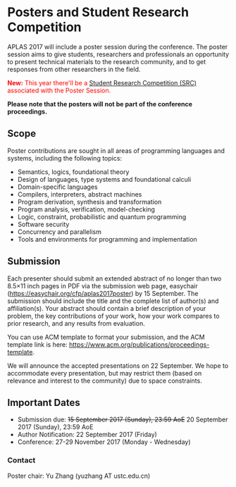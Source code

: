 # Posters and Student Research Competition
APLAS 2017 will include a poster session during the conference. The poster session aims to give students, researchers and professionals an opportunity to present technical materials to the research community, and to get responses from other researchers in the field.

<span style="color:red;">**New:** This year there'll be a [Student Research Competition (SRC)](SRC.html) associated with the Poster Session.</span>

**Please note that the posters will not be part of the conference proceedings.**

## Scope

Poster contributions are sought in all areas of programming languages and systems, including the following topics:

- Semantics, logics, foundational theory
- Design of languages, type systems and foundational calculi
- Domain-specific languages
- Compilers, interpreters, abstract machines
- Program derivation, synthesis and transformation
- Program analysis, verification, model-checking
- Logic, constraint, probabilistic and quantum programming
- Software security
- Concurrency and parallelism
- Tools and environments for programming and implementation

## Submission

Each presenter should submit an extended abstract of no longer than two 8.5×11 inch pages in PDF via the submission web page, easychair (<https://easychair.org/cfp/aplas2017poster>) by 15 September. The submission should include the title and the complete list of author(s) and affiliation(s). Your abstract should contain a brief description of your problem, the key contributions of your work, how your work compares to prior research, and any results from evaluation. 

You can use ACM template to format your submission, and the ACM template link is here: <https://www.acm.org/publications/proceedings-template>.

We will announce the accepted presentations on 22 September. We hope to accommodate every presentation, but may restrict them (based on relevance and interest to the community) due to space constraints. 

## Important Dates
- Submission due: <S>15 September 2017 (Sunday), 23:59 AoE</S> 20 September 2017 (Sunday), 23:59 AoE
- Author Notification: 22 September 2017 (Friday)
- Conference: 27-29 November 2017 (Monday - Wednesday)

### Contact

Poster chair: Yu Zhang (yuzhang AT ustc.edu.cn)

